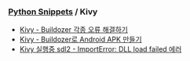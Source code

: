 ### [Python Snippets](../README.md) / Kivy
- [Kivy - Buildozer 각종 오류 해결하기](Kivy%20-%20Buildozer%20각종%20오류%20해결하기.md)
- [Kivy - Buildozer로 Android APK 만들기](Kivy%20-%20Buildozer로%20Android%20APK%20만들기.md)
- [Kivy 실행중 sdl2 - ImportError: DLL load failed 에러](Kivy%20실행중%20sdl2%20-%20ImportError:%20DLL%20load%20failed%20에러.md)